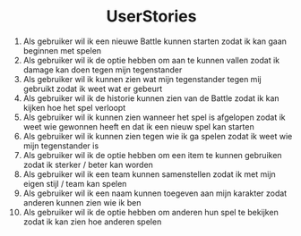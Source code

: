 <h1 align="center">UserStories</h1>

1. Als gebruiker wil ik een nieuwe Battle kunnen starten zodat ik kan gaan beginnen met spelen
2. Als gebruiker wil ik de optie hebben om aan te kunnen vallen zodat ik damage kan doen tegen mijn tegenstander
3. Als gebruiker wil ik kunnen zien wat mijn tegenstander tegen mij gebruikt zodat ik weet wat er gebeurt
4. Als gebruiker wil ik de historie kunnen zien van de Battle zodat ik kan kijken hoe het spel verloopt
5. Als gebruiker wil ik kunnen zien wanneer het spel is afgelopen zodat ik weet wie gewonnen heeft en dat ik een nieuw spel kan starten
6. Als gebruiker wil ik kunnen zien tegen wie ik ga spelen zodat ik weet wie mijn tegenstander is
7. Als gebruiker wil ik de optie hebben om een item te kunnen gebruiken zodat ik sterker / beter kan worden
8. Als gebruiker wil ik een team kunnen samenstellen zodat ik met mijn eigen stijl / team kan spelen
9. Als gebruiker wil ik een naam kunnen toegeven aan mijn karakter zodat anderen kunnen zien wie ik ben
10. Als gebruiker wil ik de optie hebben om anderen hun spel te bekijken zodat ik kan zien hoe anderen spelen
